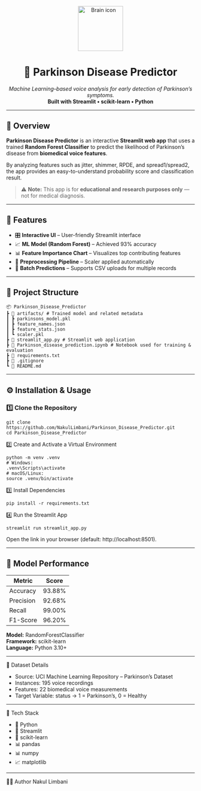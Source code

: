 <!-- PROJECT HEADER -->
<p align="center">
  <img src="https://img.icons8.com/external-flaticons-lineal-color-flat-icons/512/external-brain-anatomy-flaticons-lineal-color-flat-icons.png" width="120" alt="Brain icon"/>
</p>

<h1 align="center">🧠 Parkinson Disease Predictor</h1>

<p align="center">
  <em>Machine Learning–based voice analysis for early detection of Parkinson’s symptoms.</em><br>
  <strong>Built with Streamlit • scikit-learn • Python</strong>
</p>

---

## 🌟 Overview

**Parkinson Disease Predictor** is an interactive **Streamlit web app** that uses a trained **Random Forest Classifier** to predict the likelihood of Parkinson’s disease from **biomedical voice features**.

By analyzing features such as jitter, shimmer, RPDE, and spread1/spread2, the app provides an easy-to-understand probability score and classification result.

> ⚠️ **Note:** This app is for **educational and research purposes only** — not for medical diagnosis.

---

## 🧩 Features

- 🎛️ **Interactive UI** – User-friendly Streamlit interface  
- 📈 **ML Model (Random Forest)** – Achieved 93% accuracy  
- 📊 **Feature Importance Chart** – Visualizes top contributing features  
- 🧮 **Preprocessing Pipeline** – Scaler applied automatically  
- 📁 **Batch Predictions** – Supports CSV uploads for multiple records  

---

## 📁 Project Structure
```
📦 Parkinson_Disease_Predictor
┣ 📂 artifacts/ # Trained model and related metadata
┃ ┣ parkinsons_model.pkl
┃ ┣ feature_names.json
┃ ┣ feature_stats.json
┃ ┗ scaler.pkl
┣ 📜 streamlit_app.py # Streamlit web application
┣ 📜 Parkinson_disease_prediction.ipynb # Notebook used for training & evaluation
┣ 📜 requirements.txt
┣ 📜 .gitignore
┗ 📜 README.md
```

---

## ⚙️ Installation & Usage

### 1️⃣ Clone the Repository
```
git clone https://github.com/NakulLimbani/Parkinson_Disease_Predictor.git
cd Parkinson_Disease_Predictor
```
2️⃣ Create and Activate a Virtual Environment
```
python -m venv .venv
# Windows:
.venv\Scripts\activate
# macOS/Linux:
source .venv/bin/activate
```
3️⃣ Install Dependencies
```
pip install -r requirements.txt
```
4️⃣ Run the Streamlit App
```
streamlit run streamlit_app.py
```
Open the link in your browser (default: http://localhost:8501).

---

## 🧠 Model Performance

| Metric     | Score  |
|-------------|--------|
| Accuracy    | 93.88% |
| Precision   | 92.68% |
| Recall      | 99.00%   |
| F1-Score    | 96.20% |

**Model:** RandomForestClassifier  
**Framework:** scikit-learn  
**Language:** Python 3.10+

---

🧪 Dataset Details
- Source: UCI Machine Learning Repository – Parkinson’s Dataset
- Instances: 195 voice recordings
- Features: 22 biomedical voice measurements
- Target Variable: status → 1 = Parkinson’s, 0 = Healthy

---

🧰 Tech Stack
- 🐍 Python
- 🎨 Streamlit
- 🤖 scikit-learn
- 📊 pandas
- 📊 numpy
- 📈 matplotlib

---

👨‍💻 Author
Nakul Limbani
